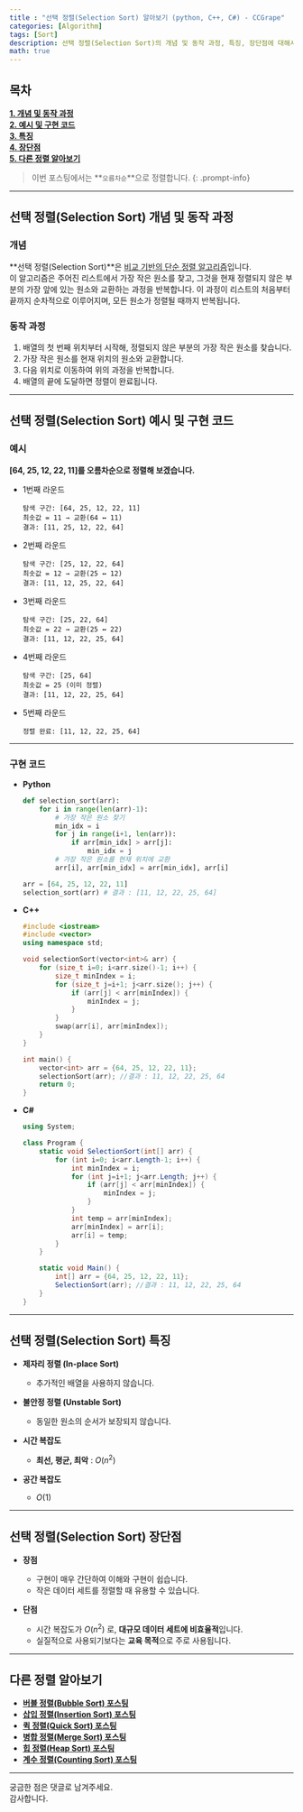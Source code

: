 ```yaml
---
title : "선택 정렬(Selection Sort) 알아보기 (python, C++, C#) - CCGrape"
categories: [Algorithm]
tags: [Sort]
description: 선택 정렬(Selection Sort)의 개념 및 동작 과정, 특징, 장단점에 대해서 알아봅니다. Python, C++, C#으로 예시코드를 구현합니다.
math: true
---
```


## 목차
**[1. 개념 및 동작 과정](#선택-정렬selection-sort-개념-및-동작-과정)<br/>**
**[2. 예시 및 구현 코드](#선택-정렬selection-sort-예시-및-구현-코드)<br/>**
**[3. 특징](#선택-정렬selection-sort-특징)<br/>**
**[4. 장단점](#선택-정렬selection-sort-장단점)<br/>**
**[5. 다른 정렬 알아보기](#다른-정렬-알아보기)<br/>**

> 이번 포스팅에서는 **`오름차순`**으로 정렬합니다.
{: .prompt-info}

---
## **선택 정렬(Selection Sort) 개념 및 동작 과정**

### **개념** 

**선택 정렬(Selection Sort)**은 <u>비교 기반의 단순 정렬 알고리즘</u>입니다.   
이 알고리즘은 주어진 리스트에서 가장 작은 원소를 찾고, 그것을 현재 정렬되지 않은 부분의 가장 앞에 있는 원소와 교환하는 과정을 반복합니다. 
이 과정이 리스트의 처음부터 끝까지 순차적으로 이루어지며, 모든 원소가 정렬될 때까지 반복됩니다.

### **동작 과정**
1. 배열의 첫 번째 위치부터 시작해, 정렬되지 않은 부분의 가장 작은 원소를 찾습니다.
2. 가장 작은 원소를 현재 위치의 원소와 교환합니다.
3. 다음 위치로 이동하여 위의 과정을 반복합니다.
4. 배열의 끝에 도달하면 정렬이 완료됩니다.

---
## **선택 정렬(Selection Sort) 예시 및 구현 코드**

### **예시**

**[64, 25, 12, 22, 11]를 오름차순으로 정렬해 보겠습니다.**

- 1번째 라운드

    ```
    탐색 구간: [64, 25, 12, 22, 11]
    최솟값 = 11 → 교환(64 ↔ 11)
    결과: [11, 25, 12, 22, 64]
    ```

- 2번째 라운드

    ```
    탐색 구간: [25, 12, 22, 64]
    최솟값 = 12 → 교환(25 ↔ 12)
    결과: [11, 12, 25, 22, 64]
    ```

- 3번째 라운드

    ```
    탐색 구간: [25, 22, 64]
    최솟값 = 22 → 교환(25 ↔ 22)
    결과: [11, 12, 22, 25, 64]
    ```

- 4번째 라운드

    ```
    탐색 구간: [25, 64]
    최솟값 = 25 (이미 정렬)
    결과: [11, 12, 22, 25, 64]
    ```

- 5번째 라운드

    ```
    정렬 완료: [11, 12, 22, 25, 64]
    ```

---
### **구현 코드**     
- **Python**

    ```python
    def selection_sort(arr):
        for i in range(len(arr)-1):
            # 가장 작은 원소 찾기
            min_idx = i
            for j in range(i+1, len(arr)):
                if arr[min_idx] > arr[j]:
                    min_idx = j
            # 가장 작은 원소를 현재 위치에 교환
            arr[i], arr[min_idx] = arr[min_idx], arr[i]

    arr = [64, 25, 12, 22, 11] 
    selection_sort(arr) # 결과 : [11, 12, 22, 25, 64]
    ```

- **C++**

    ```cpp
    #include <iostream>
    #include <vector>
    using namespace std;

    void selectionSort(vector<int>& arr) {
        for (size_t i=0; i<arr.size()-1; i++) {
            size_t minIndex = i;
            for (size_t j=i+1; j<arr.size(); j++) {
                if (arr[j] < arr[minIndex]) {
                    minIndex = j;
                }
            }
            swap(arr[i], arr[minIndex]);
        }
    }

    int main() {
        vector<int> arr = {64, 25, 12, 22, 11};
        selectionSort(arr); //결과 : 11, 12, 22, 25, 64
        return 0;
    }
    ```

- **C#**

    ```csharp
    using System;

    class Program {
        static void SelectionSort(int[] arr) {
            for (int i=0; i<arr.Length-1; i++) {
                int minIndex = i;
                for (int j=i+1; j<arr.Length; j++) {
                    if (arr[j] < arr[minIndex]) {
                        minIndex = j;
                    }
                }
                int temp = arr[minIndex];
                arr[minIndex] = arr[i];
                arr[i] = temp;
            }
        }

        static void Main() {
            int[] arr = {64, 25, 12, 22, 11}; 
            SelectionSort(arr); //결과 : 11, 12, 22, 25, 64
        }
    }
    ```

---
## **선택 정렬(Selection Sort) 특징**

- **제자리 정렬 (In-place Sort)** 
    - 추가적인 배열을 사용하지 않습니다.

- **불안정 정렬 (Unstable Sort)** 
    -  동일한 원소의 순서가 보장되지 않습니다.

- **시간 복잡도**
    - **최선, 평균, 최악** : $O(n^2)$ 
    
- **공간 복잡도**
    - $O(1)$ 
    
---
## **선택 정렬(Selection Sort) 장단점**

- **장점**
    - 구현이 매우 간단하여 이해와 구현이 쉽습니다.
    - 작은 데이터 세트를 정렬할 때 유용할 수 있습니다.

- **단점**
    - 시간 복잡도가 $O(n^2)$ 로, **대규모 데이터 세트에 비효율적**입니다.
    - 실질적으로 사용되기보다는 **교육 목적**으로 주로 사용됩니다.

---
## 다른 정렬 알아보기
- **[버블 정렬(Bubble Sort) 포스팅](https://cottoncandygrape.github.io/posts/Algorithm-Bubble-Sort/)**    
- **[삽입 정렬(Insertion Sort) 포스팅](https://cottoncandygrape.github.io/posts/Algorithm-Insertion-Sort/)**       
- **[퀵 정렬(Quick Sort) 포스팅](https://cottoncandygrape.github.io/posts/Algorithm-Quick-Sort/)**    
- **[병합 정렬(Merge Sort) 포스팅](https://cottoncandygrape.github.io/posts/Algorithm-Merge-Sort/)**      
- **[힙 정렬(Heap Sort) 포스팅](https://cottoncandygrape.github.io/posts/Algorithm-Heap-Sort/)**
- **[계수 정렬(Counting Sort) 포스팅](http://cottoncandygrape.github.io/posts/Algorithm-Counting-Sort/)**

---
궁금한 점은 댓글로 남겨주세요.      
감사합니다.